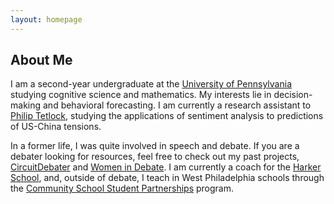 ```yaml
---
layout: homepage
---
```


## About Me

I am a second-year undergraduate at the <a href="https://www.upenn.edu/">University of Pennsylvania</a> studying cognitive science and mathematics. My interests lie in decision-making and behavioral forecasting. I am currently a research assistant to <a href="https://www.sas.upenn.edu/tetlock/">Philip Tetlock</a>, studying the applications of sentiment analysis to predictions of US-China tensions.

In a former life, I was quite involved in speech and debate. If you are a debater looking for resources, feel free to check out my past projects, <a href="https://ld.circuitdebater.org/w/index.php/Prospect_ST_(Sophia_Tian)">CircuitDebater</a> and <a href="https://www.windebate.org/">Women in Debate</a>. I am currently a coach for the <a href="https://www.harker.org/">Harker School</a>, and, outside of debate, I teach in West Philadelphia schools through the <a href="https://web.sas.upenn.edu/penn-cssp/">Community School Student Partnerships</a> program.

<!--
## Research Interests

- **Computer Vision:** image recognition, image generation, video captioning
- **Machine Learning:** meta-learning, incremental learning, transfer learning
-->

<!--
## News

- **[Feb. 2020]** Our paper about incremental learning is accepted to CVPR 2020.
- **[Feb. 2020]** We will host the ACM Multimedia Asia 2020 conference in Singapore!
- **[Sept. 2019]** Our paper about few-shot learning is accepted to NeurIPS 2019.
- **[Mar. 2019]** Our paper about few-shot learning is accepted to CVPR 2019.
-->

<!-- {% include_relative _includes/publications.md %} -->

<!-- {% include_relative _includes/services.md %} -->
